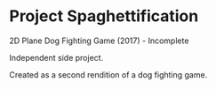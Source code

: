 # Project Spaghettification
2D Plane Dog Fighting Game (2017) - Incomplete

Independent side project.

Created as a second rendition of a dog fighting game.

